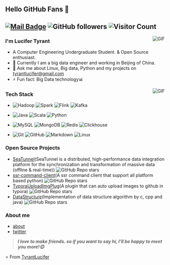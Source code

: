 [comment]: <> "# 模板合集：https://github.com/kautukkundan/Awesome-Profile-README-templates"

## Hello GitHub Fans 👋
[![Mail Badge](https://img.shields.io/badge/E--mail-tyrantlucifer%40apache.org-green.svg)](mailto:tyrantlucifer@apache.org)
![GitHub followers](https://img.shields.io/github/followers/tyrantlucifer?style=social)
![Visitor Count](https://komarev.com/ghpvc/?username=tyrantlucifer)
---

<img align="right" alt="GIF" src="https://github-readme-stats.vercel.app/api?username=tyrantlucifer" />

### I'm Lucifer Tyrant

- A Computer Engineering Undergraduate Student. & Open Source enthusiast.
- 🌱 Currently I am a big data engineer and working in Beijing of China.
- 💬 Ask me about Linux, Big data, Python and my projects on [tyrantlucifer@gmail.com](mailto:tyrantlucifer@gmail.com)
- ⚡ Fun fact: Big Data technology📊

<img align="right" alt="GIF" src="https://github-readme-stats.vercel.app/api/top-langs/?username=tyrantlucifer&layout=compact" />

### Tech Stack

- ![Hadoop](https://img.shields.io/badge/-Hadoop-333333?style=flat&logo=Apache%20Hadoop)
![Spark](https://img.shields.io/badge/-Spark-333333?style=flat&logo=Apache%20Spark)
![Flink](https://img.shields.io/badge/-Flink-333333?style=flat&logo=Apache%20Flink)
![Kafka](https://img.shields.io/badge/-Kafka-333333?style=flat&logo=Apache%20Kafka)

- ![Java](https://img.shields.io/badge/-Java-333333?style=flat&logo=Oracle)
![Scala](https://img.shields.io/badge/-Scala-333333?style=flat&logo=Scala)
![Python](https://img.shields.io/badge/-Python-333333?style=flat&logo=Python)

- ![MySQL](https://img.shields.io/badge/-MySQL-333333?style=flat&logo=mysql)
![MongoDB](https://img.shields.io/badge/-MongoDB-333333?style=flat&logo=mongodb)
![Redis](https://img.shields.io/badge/-Redis-333333?style=flat&logo=redis)
![Clickhouse](https://img.shields.io/badge/-Clisehouse-333333?style=flat&logo=clickhouse)

- ![Git](https://img.shields.io/badge/-Git-333333?style=flat&logo=git)
![GitHub](https://img.shields.io/badge/-GitHub-333333?style=flat&logo=github)
![Markdown](https://img.shields.io/badge/-Markdown-333333?style=flat&logo=markdown)
![Linux](https://img.shields.io/badge/-Linux-333333?style=flat&logo=Linux)

### Open Source Projects
- [SeaTunnel](https://github.com/apache/incubator-seatunnel)(SeaTunnel is a distributed, high-performance data integration platform for the synchronization and transformation of massive data (offline & real-time)) ![GitHub Repo stars](https://img.shields.io/github/stars/apache/incubator-seatunnel?style=social)
- [ssr-command-client](https://github.com/TyrantLucifer/ssr-command-client)(A ssr command client that support all platform based python) ![GitHub Repo stars](https://img.shields.io/github/stars/tyrantlucifer/ssr-command-client?style=social) 
- [TyporaUploadImgPlug](https://github.com/TyrantLucifer/TyporaUploadImgPlug)(A plugin that can auto upload images to github in typora) ![GitHub Repo stars](https://img.shields.io/github/stars/tyrantlucifer/TyporaUploadImgPlug?style=social)
- [DataStructure](https://github.com/TyrantLucifer/DataStructure)(Implementation of data structure algorithm by c, cpp and java) ![GitHub Repo stars](https://img.shields.io/github/stars/tyrantlucifer/DataStructure?style=social)

### About me

- [about](http://tyrantlucifer.com/about)
- [twitter](https://twitter.com/tyrantlucifer)

> ***I love to make friends. so if you want to say hi, I'll be happy to meet you more!😊***

⭐️ From [TyrantLucifer](https://github.com/TyrantLucifer)
